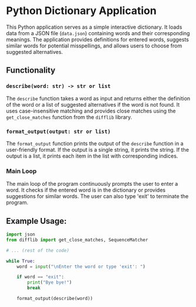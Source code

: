 # Python Dictionary Application

This Python application serves as a simple interactive dictionary. It loads data from a JSON file (`data.json`) containing words and their corresponding meanings. The application provides definitions for entered words, suggests similar words for potential misspellings, and allows users to choose from suggested alternatives.

## Functionality

### `describe(word: str) -> str or list`

The `describe` function takes a word as input and returns either the definition of the word or a list of suggested alternatives if the word is not found. It uses case-insensitive matching and provides close matches using the `get_close_matches` function from the `difflib` library.

### `format_output(output: str or list)`

The `format_output` function prints the output of the `describe` function in a user-friendly format. If the output is a single string, it prints the string. If the output is a list, it prints each item in the list with corresponding indices.

### Main Loop

The main loop of the program continuously prompts the user to enter a word. It checks if the entered word is in the dictionary or provides suggestions for similar words. The user can also type 'exit' to terminate the program.

## Example Usage:

```python
import json
from difflib import get_close_matches, SequenceMatcher

# ... (rest of the code)

while True:
    word = input("\nEnter the word or type 'exit': ")

    if word == "exit":
        print("Bye bye!")
        break

    format_output(describe(word))
